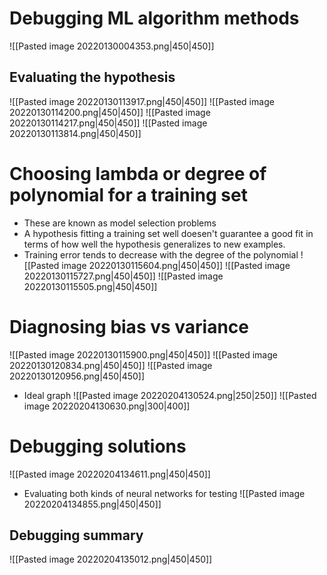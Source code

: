 # Debugging ML algorithm methods
![[Pasted image 20220130004353.png|450|450]]
## Evaluating the hypothesis
![[Pasted image 20220130113917.png|450|450]]
![[Pasted image 20220130114200.png|450|450]]
![[Pasted image 20220130114217.png|450|450]]
![[Pasted image 20220130113814.png|450|450]]

# Choosing lambda or degree of polynomial for a training set
- These are known as model selection problems
- A hypothesis fitting a training set well doesen't guarantee a good fit in terms of how well the hypothesis generalizes to new examples.
- Training error tends to decrease with the degree of the polynomial
![[Pasted image 20220130115604.png|450|450]]
![[Pasted image 20220130115727.png|450|450]]
![[Pasted image 20220130115505.png|450|450]] 

# Diagnosing bias vs variance
![[Pasted image 20220130115900.png|450|450]]
![[Pasted image 20220130120834.png|450|450]]
![[Pasted image 20220130120956.png|450|450]]
- Ideal graph
![[Pasted image 20220204130524.png|250|250]]
![[Pasted image 20220204130630.png|300|400]]

# Debugging solutions
![[Pasted image 20220204134611.png|450|450]]
- Evaluating both kinds of neural networks for testing
![[Pasted image 20220204134855.png|450|450]]
## Debugging summary
![[Pasted image 20220204135012.png|450|450]]